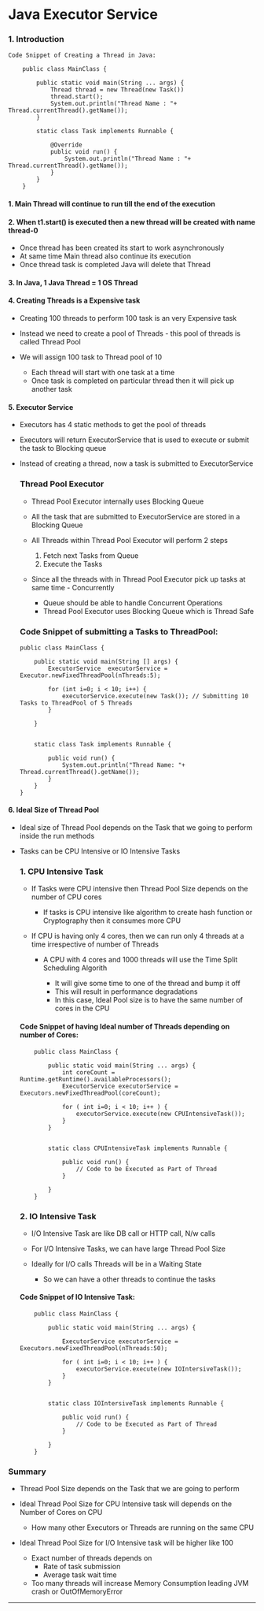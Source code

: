 # Java Executor Service

### 1. Introduction


	Code Snippet of Creating a Thread in Java: 

		public class MainClass {

			public static void main(String ... args) {
				Thread thread = new Thread(new Task())
				thread.start();
				System.out.println("Thread Name : "+ Thread.currentThread().getName());
			}

			static class Task implements Runnable {
				
				@Override
				public void run() {
					System.out.println("Thread Name : "+ Thread.currentThread().getName());
				}
			}
		}	


#### 1.	Main Thread will continue to run till the end of the execution

#### 2.	When t1.start() is executed then a new thread will be created with name thread-0
	
- 	Once thread has been created its start to work asynchronously 
-	At same time Main thread also continue its execution
-	Once thread task is completed Java will delete that Thread

#### 3. 	In Java, 1 Java Thread = 1 OS Thread

#### 4.	Creating Threads is a Expensive task
	
-	Creating 100 threads to perform 100 task is an very Expensive task
-	Instead we need to create a pool of Threads - this pool of threads is called Thread Pool
-	We will assign 100 task to Thread pool of 10 

	-	Each thread will start with one task at a time
	-	Once task is completed on particular thread then it will pick up another task
	
#### 5.	Executor Service
	
-	Executors has 4 static methods to get the pool of threads
-	Executors will return ExecutorService that is used to execute or submit the task to Blocking queue
-	Instead of creating a thread, now a task is submitted to ExecutorService



		
	### Thread Pool Executor
	
	-	Thread Pool Executor internally uses Blocking Queue
	-	All the task that are submitted to ExecutorService are stored in a Blocking Queue
	-	All Threads within Thread Pool Executor will perform 2 steps
		
		1.	Fetch next Tasks from Queue
		2.	Execute the Tasks

	-	Since all the threads with in Thread Pool Executor pick up tasks at same time - Concurrently
		
		-	Queue should be able to handle Concurrent Operations	
		- 	Thread Pool Executor uses Blocking Queue which is Thread Safe	

		
		
	### Code Snippet of submitting a Tasks to ThreadPool: 
	
		public class MainClass {
		
			public static void main(String [] args) {
				ExecutorService  executorService = Executor.newFixedThreadPool(nThreads:5);
				
				for (int i=0; i < 10; i++) {
					executorService.execute(new Task()); // Submitting 10 Tasks to ThreadPool of 5 Threads
				}
				
			}
			
			
			static class Task implements Runnable {
				
				public void run() {
					System.out.println("Thread Name: "+ Thread.currentThread().getName());
				}
			}
		}




#### 6.	Ideal Size of Thread Pool
	
-	Ideal size of Thread Pool depends on the Task that we going to perform inside the run methods
-	Tasks can be CPU Intensive or IO Intensive Tasks	
	
	### 1.  CPU Intensive Task
	
	-	If Tasks were CPU intensive then Thread Pool Size depends on the number of CPU cores
		
		-	If tasks is CPU intensive like algorithm to create hash function or Cryptography then it consumes more CPU

	-	If CPU is having only 4 cores, then we can run only 4 threads at a time irrespective of number of Threads
		
		-	A CPU with 4 cores and 1000 threads will use the Time Split Scheduling Algorith
				
			-	It will give some time to one of the thread and bump it off
			-	This will result in performance degradations
			-	In this case, Ideal Pool size is to have the same number of cores in the CPU
				
					
					
					
	#### Code Snippet of having Ideal number of Threads depending on number of Cores:
						
			public class MainClass {
				
				public static void main(String ... args) {
					int coreCount = Runtime.getRuntime().availableProcessors();
					ExecutorService executorService = Executors.newFixedThreadPool(coreCount);
					
					for ( int i=0; i < 10; i++ ) {
						executorService.execute(new CPUIntensiveTask());
					}
				}
				
				
				static class CPUIntensiveTask implements Runnable {
				
					public void run() {
						// Code to be Executed as Part of Thread
					}
				
				}
			}
				
		
	
	
	### 2.	IO Intensive Task
		
	-	I/O Intensive Task are like DB call or HTTP call,  N/w calls
	-	For I/O Intensive Tasks, we can have large Thread Pool Size
	-	Ideally for I/O calls Threads will be in a Waiting State 
		
		-	So we can have a other threads to continue the tasks				
			
	
	#### Code Snippet of IO Intensive Task: 
	
			public class MainClass {
						
				public static void main(String ... args) {

					ExecutorService executorService = Executors.newFixedThreadPool(nThreads:50);
					
					for ( int i=0; i < 10; i++ ) {
						executorService.execute(new IOIntersiveTask());
					}
				}
				
				
				static class IOIntersiveTask implements Runnable {
				
					public void run() {
						// Code to be Executed as Part of Thread
					}
				
				}
		    }
	
	
	
	
### Summary 
	
-	Thread Pool Size depends on the Task that we are going to perform
-	Ideal Thread Pool Size for CPU Intensive task will depends on the Number of Cores on CPU
	-	How many other Executors or Threads are running on the same CPU
	
-	Ideal Thread Pool Size for I/O Intensive task will be higher like 100
	-	Exact number of threads depends on 
		-  Rate of task submission
		-  Average task wait time
	-	Too many threads will increase Memory Consumption leading JVM crash or OutOfMemoryError
			
-------------------------------------------------------------	
	
	
	
	
	
	
	
	
	
	
	
	
	
	
	
	
	
	
	
	
	
	
	
	
	
	
	
	
	
	
	
	
	
	
	
	
	
	
	
	
	
	
	
	
	
	
	
	
	
	
	
	
	
	
	

